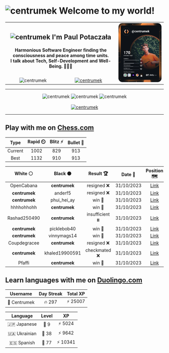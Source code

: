 <h1>
  <img
    src="https://emojis.slackmojis.com/emojis/images/1531849430/4246/blob-sunglasses.gif"
    width="30"
    alt="centrumek"
  />
  Welcome to my world!
</h1>

<table>
  <tbody>
    <tr>
      <td align="center" width="70%" colspan="2">
        <h2>
          <img
            src="https://raw.githubusercontent.com/MartinHeinz/MartinHeinz/master/wave.gif"
            width="30px"
            alt="centrumek"
          />
          I'm Paul Potaczała
        </h2>
        <h4>
          Harmonious Software Engineer finding the consciousness and peace among time units.
          <br/>
          I talk about Tech, Self-Development and Well-Being. 🌿🧘🚀
        </h4>
      </td>
      <td width="30%" rowspan="2">
        <a href="https://app.daily.dev/centrumek">
          <img
            src="./devcard.svg"
            alt="centrumek"
          />
        </a>
      </td>
    </tr>
    <tr align="center">
      <td>
        <img
          src="https://komarev.com/ghpvc/?username=centrumek&label=visitors&color=0e75b6&style=flat"
          alt="centrumek"
        >
      </td>
      <td>
        <a href="https://stackoverflow.com/users/14496012/centrumek">
          <img
            src="https://stackoverflow.com/users/flair/14496012.png?theme=dark"
            alt="centrumek"
          >
        </a>
      </td>
    </tr>
  </tbody>
</table>

---
<div align="center">
  <img 
    src="https://github-readme-stats.vercel.app/api?username=centrumek&show_icons=true&count_private=true&theme=dark&hide_border=true&hide=issues,contribs&bg_color=00000000"
    alt="centrumek"
  />
  <img
    src="https://github-readme-stats.vercel.app/api/top-langs/?username=centrumek&layout=compact&hide_border=true&theme=dark&bg_color=00000000&langs_count=6&exclude_repo=air-statistic-app"
    alt="centrumek"
  />
  <img 
    src="https://github-readme-streak-stats.herokuapp.com?user=centrumek&theme=dark&hide_border=true&background=FFFFFF00"
    alt="centrumek"
  />
  <br/>
  <br/>
  <a href="https://www.buymeacoffee.com/centrumek">
    <img
      src="https://cdn.buymeacoffee.com/buttons/v2/default-orange.png"
      height="50"
      width="210"
      alt="centrumek"
    />
  </a>
</div>

---

## Play with me on [Chess.com](https://www.chess.com/member/centrumek)

<div align="center">
<!--START_SECTION:chessStats-->
<!-- Automatically generated with https://github.com/Balastrong/chess-stats-action -->

| Type | Rapid ⏲️ | Blitz ⚡ | Bullet 🔫 |
|:---:|:---:|:---:|:---:|
| Current | 1002 | 829 | 913 |
| Best | 1132 | 910 | 913 |

| White ⚪ | Black ⚫ | Result 🏆 | Date 📅 | Position 🗺️ | Type 🕕 |
|:---:|:---:|:---:|:---:|:---:|:---:|
| OpenCabana | **centrumek** | resigned ❌ | 31/10/2023 | <a href="http://www.ee.unb.ca/cgi-bin/tervo/fen.pl?select=4Q3/8/P6p/4N1pk/8/B6P/6PK/8 b - -">Link</a> | Blitz |
| **centrumek** | anderf5 | resigned ❌ | 31/10/2023 | <a href="http://www.ee.unb.ca/cgi-bin/tervo/fen.pl?select=r7/8/2k5/Kp5p/1P6/2P2p2/5B2/8 w - -">Link</a> | Blitz |
| **centrumek** | phui_hei_ay | win 🥇 | 31/10/2023 | <a href="http://www.ee.unb.ca/cgi-bin/tervo/fen.pl?select=8/1k5p/2p2p2/8/P1B2KP1/8/1r6/8 b - -">Link</a> | Blitz |
| hhhhohhohh | **centrumek** | win 🥇 | 31/10/2023 | <a href="http://www.ee.unb.ca/cgi-bin/tervo/fen.pl?select=8/p4k2/3R1P1p/1p3K2/3B4/2P5/8/5r2 w - -">Link</a> | Blitz |
| Rashad250490 | **centrumek** | insufficient ⏸️ | 31/10/2023 | <a href="http://www.ee.unb.ca/cgi-bin/tervo/fen.pl?select=8/8/8/1K6/8/4k3/8/8 b - -">Link</a> | Blitz |
| **centrumek** | picklebob40 | win 🥇 | 31/10/2023 | <a href="http://www.ee.unb.ca/cgi-bin/tervo/fen.pl?select=7Q/4k1pp/4pn2/1b2Np2/5P2/8/P2N1RPP/4R1K1 b - -">Link</a> | Blitz |
| **centrumek** | vinnymags14 | win 🥇 | 31/10/2023 | <a href="http://www.ee.unb.ca/cgi-bin/tervo/fen.pl?select=r6k/2R4Q/p5p1/2b1p3/2p3P1/4q2P/P4R2/6K1 b - -">Link</a> | Blitz |
| Coupdegracee | **centrumek** | resigned ❌ | 31/10/2023 | <a href="http://www.ee.unb.ca/cgi-bin/tervo/fen.pl?select=3B4/8/7p/5k2/R7/4K3/6PP/8 b - -">Link</a> | Blitz |
| **centrumek** | khaled19900591 | checkmated ❌ | 31/10/2023 | <a href="http://www.ee.unb.ca/cgi-bin/tervo/fen.pl?select=5r1k/p5pp/8/3B4/3p4/8/P4PPP/4r1K1 w - -">Link</a> | Blitz |
| Pfaffi | **centrumek** | win 🥇 | 31/10/2023 | <a href="http://www.ee.unb.ca/cgi-bin/tervo/fen.pl?select=4k2r/2R2ppp/1p2p3/3pP3/1P3P1b/5P1P/r2B4/6RK w k -">Link</a> | Blitz |

<!--END_SECTION:chessStats-->
</div>

## Learn languages with me on [Duolingo.com](https://www.duolingo.com/profile/Centrumek)

<div align="center">
<!--START_SECTION:duolingoStats-->
<!-- Automatically generated with https://github.com/centrumek/duolingo-readme-stats-->

| Username | Day Streak | Total XP |
|:---:|:---:|:---:|
| 👤 Centrumek | 🔥 297 | ⚡ 25007 |

| Language | Level | XP |
|:---:|:---:|:---:|
| 🇯🇵 Japanese | 👑 9 | ⚡ 5024 |
| 🇺🇦 Ukrainian | 👑 38 | ⚡ 9642 |
| 🇪🇸 Spanish | 👑 77 | ⚡ 10341 |

<!--END_SECTION:duolingoStats-->
</div>
<!--
**centrumek/centrumek** is a ✨ _special_ ✨ repository because its `README.md` (this file) appears on your GitHub profile.

Here are some ideas to get you started:

- 🔭 I’m currently working on ...
- 🌱 I’m currently learning ...
- 👯 I’m looking to collaborate on ...
- 🤔 I’m looking for help with ...
- 💬 Ask me about ...
- 📫 How to reach me: ...
- 😄 Pronouns: ...
- ⚡ Fun fact: ...
-->
